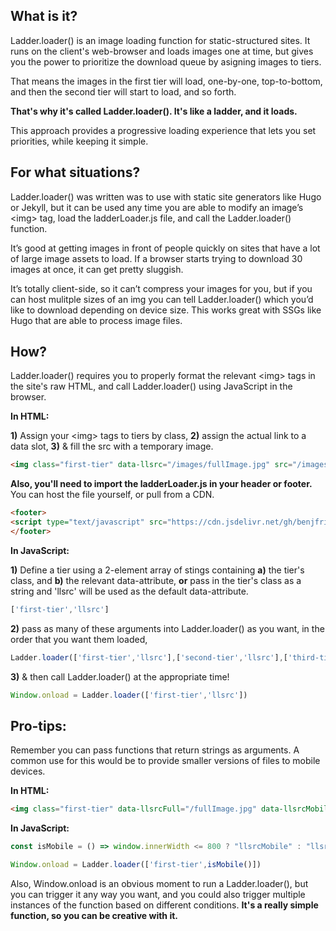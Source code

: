 ---
---
## What is it?

Ladder.loader() is an image loading function for static-structured sites. It runs on the client's web-browser and loads images one at time, but gives you the power to prioritize the download queue by asigning images to tiers. 

That means the images in the first tier will load, one-by-one, top-to-bottom, and then the second tier will start to load, and so forth. 

**That's why it's called Ladder.loader(). It's like a ladder, and it loads.**

This approach provides a progressive loading experience that lets you set priorities, while keeping it simple. 

## For what situations?

Ladder.loader() was written was to use with static site generators like Hugo or Jekyll, but it can be used any time you are able to modify an image’s \<img\> tag, load the ladderLoader.js file, and call the Ladder.loader() function.

It’s good at getting images in front of people quickly on sites that have a lot of large image assets to load. If a browser starts trying to download 30 images at once, it can get pretty sluggish. 

It’s totally client-side, so it can’t compress your images for you, but if you can host mulitple sizes of an img you can tell Ladder.loader() which you’d like to download depending on device size. This works great with SSGs like Hugo that are able to process image files.


## How?

Ladder.loader() requires you to properly format the relevant \<img\> tags in the site's raw HTML, and call Ladder.loader() using JavaScript in the browser.

**In HTML:**

**1)** Assign your \<img\> tags to tiers by class,
**2)** assign the actual link to a data slot,
**3)** & fill the src with a temporary image. 

	
```HTML
<img class="first-tier" data-llsrc="/images/fullImage.jpg" src="/images/tempLoading.svg">
```

**Also, you'll need to import the ladderLoader.js in your header or footer.** You can host the file yourself, or pull from a CDN.

```HTML
<footer>
<script type="text/javascript" src="https://cdn.jsdelivr.net/gh/benjfriedrich/ladderLoader.js@1.0/ladderLoader.min.js"></script>
</footer>
```

**In JavaScript:**

**1)** Define a tier using a 2-element array of stings containing **a)** the tier's class, and **b)** the relevant data-attribute, **or** pass in the tier's class as a string and 'llsrc' will be used as the default data-attribute.

```javascript 
['first-tier','llsrc'] 
```

**2)** pass as many of these arguments into Ladder.loader() as you want, in the order that you want them loaded,

```javascript 
Ladder.loader(['first-tier','llsrc'],['second-tier','llsrc'],['third-tier','llsrc'])
```

**3)** & then call Ladder.loader() at the appropriate time!

```javascript 
Window.onload = Ladder.loader(['first-tier','llsrc'])
```

## Pro-tips:

Remember you can pass functions that return strings as arguments. A common use for this would be to provide smaller versions of files to mobile devices.

**In HTML:**

```HTML 
<img class="first-tier" data-llsrcFull="/fullImage.jpg" data-llsrcMobile="/smallImage.jpg" src="/images/tempLoading.svg"> 
```

**In JavaScript:**

```javascript 
const isMobile = () => window.innerWidth <= 800 ? "llsrcMobile" : "llsrcFull";

Window.onload = Ladder.loader(['first-tier',isMobile()])
```

Also, Window.onload is an obvious moment to run a Ladder.loader(), but you can trigger it any way you want, and you could also trigger multiple instances of the function based on different conditions. **It's a really simple function, so you can be creative with it.**